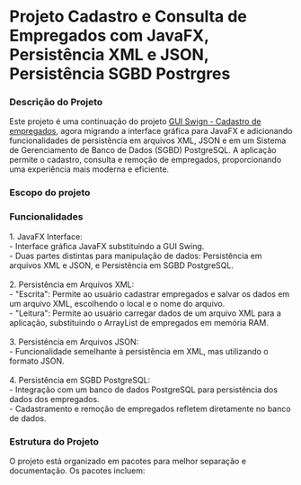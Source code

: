 # Projeto Cadastro e Consulta de Empregados com JavaFX, Persistência XML e JSON, Persistência SGBD Postrgres

<h3>Descrição do Projeto</h3>
Este projeto é uma continuação do projeto <a href="https://github.com/pimentahugo/guiswigncadastroempregados">GUI Swign - Cadastro de empregados</a>, agora migrando a interface gráfica para JavaFX e adicionando funcionalidades de persistência em arquivos XML, JSON e em um Sistema de Gerenciamento de Banco de Dados (SGBD) PostgreSQL. A aplicação permite o cadastro, consulta e remoção de empregados, proporcionando uma experiência mais moderna e eficiente.

<h3>Escopo do projeto</h3>

<h3>Funcionalidades</h3>
1. JavaFX Interface:<br />
- Interface gráfica JavaFX substituindo a GUI Swing.<br />
- Duas partes distintas para manipulação de dados: Persistência em arquivos XML e JSON, e Persistência em SGBD PostgreSQL.<br /><br />
2. Persistência em Arquivos XML:<br />
- "Escrita": Permite ao usuário cadastrar empregados e salvar os dados em um arquivo XML, escolhendo o local e o nome do arquivo.<br />
- "Leitura": Permite ao usuário carregar dados de um arquivo XML para a aplicação, substituindo o ArrayList de empregados em memória RAM.<br /><br />
3. Persistência em Arquivos JSON:<br />
- Funcionalidade semelhante à persistência em XML, mas utilizando o formato JSON.<br /><br />
4. Persistência em SGBD PostgreSQL:<br />
- Integração com um banco de dados PostgreSQL para persistência dos dados dos empregados.<br />
- Cadastramento e remoção de empregados refletem diretamente no banco de dados.<br />

<h3>Estrutura do Projeto</h3>
O projeto está organizado em pacotes para melhor separação e documentação. Os pacotes incluem:
